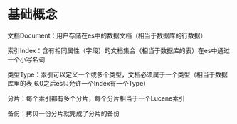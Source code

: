 # 基础概念

文档Document：用户存储在es中的数据文档（相当于数据库的行数据）

索引Index：含有相同属性（字段）的文档集合（相当于数据库的表）在es中通过一个小写名词

类型Type：索引可以定义一个或多个类型，文档必须属于一个类型（相当于数据库里的表 6.0之后es只允许一个Index有一个Type）

分片：每个索引都有多个分片，每个分片相当于一个Lucene索引

备份：拷贝一份分片就完成了分片的备份